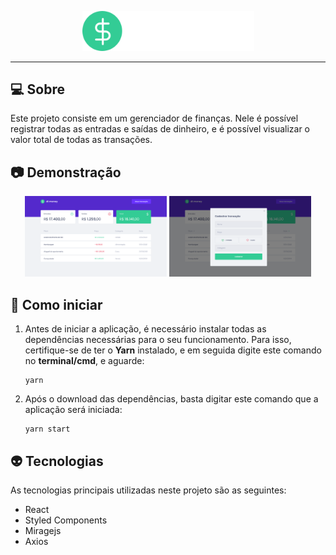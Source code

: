 <p align="center">
  <img src="src/assets/logo.svg" width="275">
</p>

---

## :computer: Sobre
Este projeto consiste em um gerenciador de finanças. Nele é possível registrar todas as entradas e saídas de dinheiro, e é possível visualizar o valor total de todas as transações.

## :camera: Demonstração
<p align="center">
  <img src="github/inicio.png" width="45%">
  <img src="github/inicio-modal.png" width="45%">
</p>


## :rocket: Como iniciar
1. Antes de iniciar a aplicação, é necessário instalar todas as dependências necessárias para o seu funcionamento. Para isso, certifique-se de ter o **Yarn** instalado, e em seguida digite este comando no **terminal/cmd**, e aguarde:
    ```
    yarn
    ```
2. Após o download das dependências, basta digitar este comando que a aplicação será iniciada:
    ```
    yarn start
    ```

## :alien: Tecnologias
As tecnologias principais utilizadas neste projeto são as seguintes:
- React
- Styled Components
- Miragejs
- Axios
